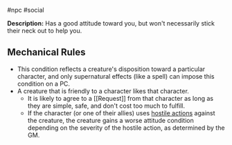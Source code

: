 #npc #social 

**Description:** Has a good attitude toward you, but won't necessarily stick their neck out to help you.
## Mechanical Rules

- This condition reflects a creature's disposition toward a particular character, and only supernatural effects (like a spell) can impose this condition on a PC.
- A creature that is friendly to a character likes that character.
	- It is likely to agree to a [[Request]] from that character as long as they are simple, safe, and don't cost too much to fulfill.
	- If the character (or one of their allies) uses [hostile actions](https://2e.aonprd.com/Rules.aspx?ID=300) against the creature, the creature gains a worse attitude condition depending on the severity of the hostile action, as determined by the GM.
